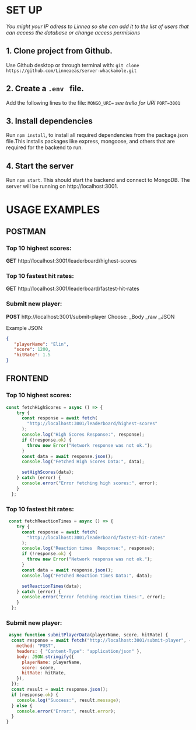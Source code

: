# SET UP

_You might your IP adress to Linnea so she can add it to the list of users that can access the database or change access permisions_

## 1. Clone project from Github.

Use Github desktop or through terminal with:
`git clone https://github.com/Linneaeas/server-whackamole.git `

## 2. Create a `.env ` file.

Add the following lines to the file:
`MONGO_URI=` _see trello for URI_
`PORT=3001`

## 3. Install dependencies

Run `npm install`, to install all required dependencies from the package.json file.This installs packages like express, mongoose, and others that are required for the backend to run.

## 4. Start the server

Run `npm start`. This should start the backend and connect to MongoDB. The server will be running on http://localhost:3001.

# USAGE EXAMPLES

## POSTMAN

### Top 10 highest scores:

**GET** http://localhost:3001/leaderboard/highest-scores

### Top 10 fastest hit rates:

**GET** http://localhost:3001/leaderboard/fastest-hit-rates

### Submit new player:

**POST** http://localhost:3001/submit-player
Choose:
\_Body
\_raw
\_JSON

Example JSON:

```json
{
   "playerName": "Elin",
   "score": 1200,
   "hitRate": 1.5
}
```

## FRONTEND

### Top 10 highest scores:

```javascript
const fetchHighScores = async () => {
    try {
      const response = await fetch(
        "http://localhost:3001/leaderboard/highest-scores"
      );
      console.log("High Scores Response:", response);
      if (!response.ok) {
        throw new Error("Network response was not ok.");
      }
      const data = await response.json();
      console.log("Fetched High Scores Data:", data);

      setHighScores(data);
    } catch (error) {
      console.error("Error fetching high scores:", error);
    }
  };
```

### Top 10 fastest hit rates:

```javascript
 const fetchReactionTimes = async () => {
    try {
      const response = await fetch(
        "http://localhost:3001/leaderboard/fastest-hit-rates"
      );
      console.log("Reaction times  Response:", response);
      if (!response.ok) {
        throw new Error("Network response was not ok.");
      }
      const data = await response.json();
      console.log("Fetched Reaction times Data:", data);

      setReactionTimes(data);
    } catch (error) {
      console.error("Error fetching reaction times:", error);
    }
  };

```

### Submit new player:

```javascript
 async function submitPlayerData(playerName, score, hitRate) {
  const response = await fetch("http://localhost:3001/submit-player", {
    method: "POST",
    headers: { "Content-Type": "application/json" },
    body: JSON.stringify({
      playerName: playerName,
      score: score,
      hitRate: hitRate,
    }),
  });
  const result = await response.json();
  if (response.ok) {
    console.log("Success:", result.message);
  } else {
    console.error("Error:", result.error);
  }
}
```
